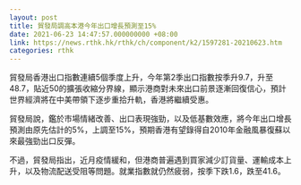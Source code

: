 ```yaml
---
layout: post
title: 貿發局調高本港今年出口增長預測至15%
date: 2021-06-23 14:47:57.000000000 +08:00
link: https://news.rthk.hk/rthk/ch/component/k2/1597281-20210623.htm
categories: rthk
---
```


貿發局香港出口指數連續5個季度上升，今年第2季出口指數按季升9.7，升至48.7，貼近50的擴張收縮分界線，顯示港商對未來出口前景逐漸回復信心，預計世界經濟將在中美帶領下逐步重拾升軌，香港將繼續受惠。

貿發局說，鑑於市場情緒改善、出口表現強勁，以及低基數效應，將今年出口增長預測由原先估計的5%，上調至15%，預期香港有望錄得自2010年金融風暴復蘇以來最強勁出口反彈。

不過，貿發局指出，近月疫情緩和，但港商普遍遇到買家減少訂貨量、運輸成本上升，以及物流配送受阻等問題。就業指數就仍然疲弱，按季下跌1.6，跌至41.6。
